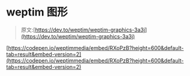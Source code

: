 # weptim 图形

> 原文:[https://dev.to/weptim/weptim-graphics-3a3j](https://dev.to/weptim/weptim-graphics-3a3j)

[https://codepen.io/weptimmedia/embed/RXoPzB?height=600&default-tab=result&embed-version=2](https://codepen.io/weptimmedia/embed/RXoPzB?height=600&default-tab=result&embed-version=2)